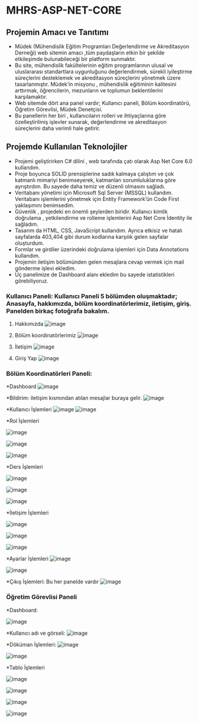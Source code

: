 # MHRS-ASP-NET-CORE


## Projemin Amacı ve Tanıtımı
- Müdek (Mühendislik Eğitim Programları Değerlendirme ve Akreditasyon Derneği) web sitemin amacı ,tüm paydaşların etkin bir şekilde etkileşimde bulunabileceği bir platform sunmaktır. 
- Bu site, mühendislik fakültelerinin eğitim programlarının ulusal ve uluslararası standartlara uygunluğunu değerlendirmek, sürekli iyileştirme süreçlerini desteklemek ve akreditasyon süreçlerini yönetmek üzere tasarlanmıştır. Müdek’in misyonu , mühendislik eğitiminin kalitesini arttırmak, öğrencilerin, mezunların ve toplumun beklentilerini karşılamaktır.
- Web sitemde dört ana panel vardır; Kullanıcı paneli, Bölüm koordinatörü, Öğretim Görevlisi, Müdek Denetçisi.
- Bu panellerin her biri , kullanıcıların rolleri ve ihtiyaçlarına göre özelleştirilmiş işlevler sunarak, değerlendirme ve akreditasyon süreçlerini daha verimli hale getirir.






## Projemde Kullanılan Teknolojiler
- Projemi geliştirirken  C# dilini , web tarafında çatı olarak Asp Net Core 6.0 kullandım.
- Proje boyunca SOLİD prensiplerine sadık kalmaya çalıştım ve  çok katmanlı mimariyi benimseyerek, katmanları sorumluluklarına göre ayrıştırdım. Bu sayede daha temiz ve düzenli olmasını sağladı.
- Veritabanı yönetimi için Microsoft Sql Server (MSSQL) kullandım. Veritabanı işlemlerini yönetmek için Entity Framework’ün Code First yaklaşımını benimsedim.
- Güvenlik , projedeki en önemli şeylerden biridir. Kullanıcı kimlik doğrulama , yetkilendirme ve rolleme işlemlerini Asp Net Core İdentity ile sağladım.
- Tasarım da HTML, CSS, JavaScript kullandım. Ayrıca etkisiz ve hatalı sayfalarda 403,404 gibi durum kodlarına karşılık gelen sayfalar oluşturdum.
- Formlar ve girdiler üzerindeki doğrulama işlemleri için Data Annotations kullandım.
- Projemin iletişim bölümünden gelen mesajlara cevap vermek için mail gönderme işlevi ekledim.
- Üç panelimize de Dashboard alanı ekledim bu sayede istatistikleri görebiliyoruz.





### Kullanıcı Paneli: Kullanıcı Paneli 5 bölümden oluşmaktadır; Anasayfa, hakkımızda, bölüm koordinatörlerimiz, iletişim, giriş. Panelden birkaç fotoğrafa bakalım.




1) Hakkımızda
![image](https://github.com/user-attachments/assets/c4a28d27-a832-4998-a004-c44dbe25d4f3)

2) Bölüm koordinatörlerimiz
![image](https://github.com/user-attachments/assets/d3f31902-4ed2-4bcc-a2c9-eac12f2c2de6)

3) İletişim
![image](https://github.com/user-attachments/assets/a9def14a-5110-4903-a424-2bbc966c70d9)

4) Giriş Yap
![image](https://github.com/user-attachments/assets/4d2ae5bc-a2e1-4b55-827c-dcfb77a1d80f)





### Bölüm Koordinatörleri Paneli:

*Dashboard
![image](https://github.com/user-attachments/assets/5869c9b1-dca3-4128-9beb-c24a27841526)

*Bildirim: iletişim kısmından atılan mesajlar buraya gelir.
![image](https://github.com/user-attachments/assets/2e012999-16eb-407f-88ce-77df18181cde)

*Kullanıcı İşlemleri
![image](https://github.com/user-attachments/assets/5ac6561d-6d6d-4b08-9fc5-d4961ba7cd45)
![image](https://github.com/user-attachments/assets/86bd967c-5a0b-4df1-af37-563d8dcd8a07)


*Rol İşlemleri

![image](https://github.com/user-attachments/assets/7af724f6-271e-4fb1-b408-a2707e3341ad)

![image](https://github.com/user-attachments/assets/4884ea8a-7015-4378-8e03-39aba1cee0db)

![image](https://github.com/user-attachments/assets/d8435e45-bbf7-444f-8e8c-9c621340b344)

*Ders İşlemleri

![image](https://github.com/user-attachments/assets/4fd74db9-d9cd-4e06-b8bd-c6700ff15a89)

![image](https://github.com/user-attachments/assets/1291e95e-286c-4810-9e26-8f9a63b3c360)

![image](https://github.com/user-attachments/assets/887e7d29-d620-4586-b71c-9e16a7800b03)


*İletişim İşlemleri

![image](https://github.com/user-attachments/assets/bfbdc495-19e5-4b7b-b444-8046e7bcbbd3)

![image](https://github.com/user-attachments/assets/7fc6e843-5d86-4db3-ad5c-0dbb275fd8f5)

![image](https://github.com/user-attachments/assets/02b43ea0-6760-4967-94f6-e3bcb8d3051e)


*Ayarlar İşlemleri
![image](https://github.com/user-attachments/assets/28f5f43e-0b91-4f5a-9238-3fef8a6a93f6)

![image](https://github.com/user-attachments/assets/b8b2836d-93b1-4483-be8c-34581a39350d)


*Çıkış İşlemleri: Bu her panelde vardır
![image](https://github.com/user-attachments/assets/e2455f6e-5041-4460-b022-8ea83ecb2292)






### Öğretim Görevlisi Paneli

*Dashboard:

![image](https://github.com/user-attachments/assets/29f746c5-7ae8-434e-88c4-458964429d4d)

*Kullanıcı adı ve görseli:
![image](https://github.com/user-attachments/assets/7aee21ff-e843-48ba-b630-e530080dd031)

*Döküman İşlemleri:
![image](https://github.com/user-attachments/assets/e4c028d9-6c61-4bba-a6b5-82ca2c3e6e37)

![image](https://github.com/user-attachments/assets/ea865717-7e08-4f15-b5ab-8cc289660098)

*Tablo İşlemleri

![image](https://github.com/user-attachments/assets/ad59a85b-8e2c-4a9e-917c-76ef531f0de6)

![image](https://github.com/user-attachments/assets/112ba3aa-edc9-49ad-8dbe-ba6def2f3010)

![image](https://github.com/user-attachments/assets/2df7bbdb-069d-446e-83bd-3c7ee375cbc8)

![image](https://github.com/user-attachments/assets/d4273724-5276-47c2-98d5-0e5a23f923d6)





